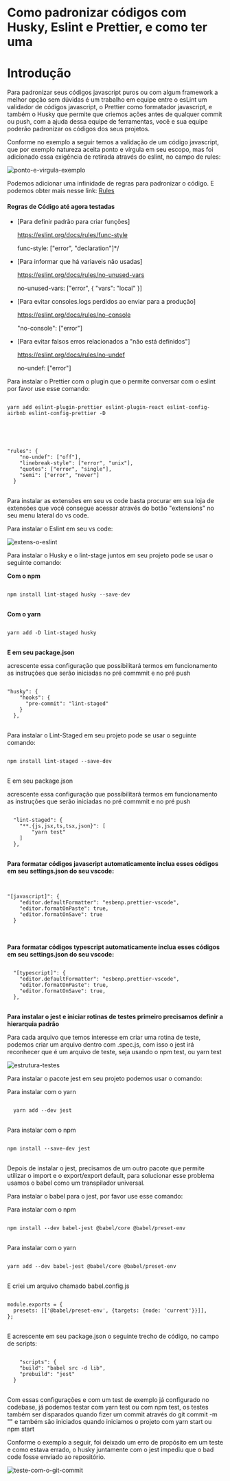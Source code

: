 <h1>Como padronizar códigos com Husky, Eslint e Prettier, e como ter uma </h1>

<h1>Introdução</h1>
<p>
Para padronizar seus códigos javascript puros ou com algum framework a melhor opção sem dúvidas é um trabalho em equipe entre o esLint um validador de códigos javascript, o Prettier como formatador javascript, e também o Husky que permite que criemos ações antes de qualquer commit ou push, com a ajuda dessa equipe de ferramentas, você e sua equipe poderão padronizar os códigos dos seus projetos.
</p>

<p>
Conforme no exemplo a seguir temos a validação de um código javascript, que por exemplo natureza aceita ponto e vírgula em seu escopo, mas foi adicionado essa exigência de retirada através do eslint, no campo de rules:
</p>

<img src="https://i.ibb.co/qyYR7bH/ponto-e-virgula-exemplo.png" alt="ponto-e-virgula-exemplo" border="0">

<p>
Podemos adicionar uma infinidade de regras para padronizar o código.
E podemos obter mais nesse link: <a href="https://eslint.org/docs/rules/">Rules</a>
</p>

<h4>Regras de Código até agora testadas</h4>

<ul>
<li>
[Para definir padrão para criar funções]

<https://eslint.org/docs/rules/func-style>

func-style: ["error", "declaration"]*/
</li>

<li>
[Para informar que há variaveis não usadas]

<https://eslint.org/docs/rules/no-unused-vars>

no-unused-vars: ["error", { "vars": "local" }]
</li>

<li>
[Para evitar consoles.logs perdidos ao enviar para a produção]

<https://eslint.org/docs/rules/no-console>

"no-console": ["error"]
</li>

<li>

[Para evitar falsos erros relacionados a "não está definidos"]

<https://eslint.org/docs/rules/no-undef>

no-undef: ["error"]

</li>
</ul>


<p>Para instalar o Prettier com o plugin que o permite conversar com o eslint por favor use esse comando: </p>

<pre>
<code>
yarn add eslint-plugin-prettier eslint-plugin-react eslint-config-airbnb eslint-config-prettier -D

</code>

</pre>

<pre>
<code>
"rules": {
    "no-undef": ["off"],
    "linebreak-style": ["error", "unix"],
    "quotes": ["error", "single"],
    "semi": ["error", "never"]
  }
</code>
</pre>

<p>
Para instalar as extensões em seu vs code basta procurar em sua loja de extensões que você consegue acessar através do botão "extensions" no seu menu lateral do vs code.
</p>

<p>Para instalar o Eslint em seu vs code:</p>
<https://github.com/Microsoft/vscode-eslint>

<img src="https://i.ibb.co/qm88yz1/extens-o-eslint.png" alt="extens-o-eslint" border="0">

<p>Para instalar o Husky e o lint-stage juntos em seu projeto pode se usar o seguinte comando:
</p>

<p><strong>Com o npm</strong></p>
<pre>
<code>
npm install lint-staged husky --save-dev
</code>
</pre>
<p><strong>Com o yarn</strong></p>
<pre>
<code>
yarn add -D lint-staged husky
</code>
</pre>

<strong>
E em seu package.json
</strong>
<p>
acrescente essa configuração que possibilitará termos em funcionamento as instruções que serão iniciadas no pré commmit e no pré push

</p>

<pre>
<code>
"husky": {
    "hooks": {
      "pre-commit": "lint-staged"
    }
  },
</code>
</pre>

<p>Para instalar o Lint-Staged em seu projeto pode se usar o seguinte comando:
</p>
<pre>
<code>
npm install lint-staged --save-dev
</code>
</pre>

<p>E em seu package.json</p>

<p>acrescente essa configuração que possibilitará termos em funcionamento as instruções que serão iniciadas no pré commmit e no pré push
</p>
<pre>
<code>
  "lint-staged": {
    "**.{js,jsx,ts,tsx,json}": [
        "yarn test"
    ]
  },
</code>
</pre>

<strong>Para formatar códigos javascript automaticamente inclua esses códigos em seu settings.json do seu vscode:</strong>

<pre>

<code>
"[javascript]": {
    "editor.defaultFormatter": "esbenp.prettier-vscode",
    "editor.formatOnPaste": true,
    "editor.formatOnSave": true
  }
</code>

</pre>

<strong>Para formatar códigos typescript automaticamente inclua esses códigos em seu settings.json do seu vscode:</strong>

<pre>
<code>
  "[typescript]": {
    "editor.defaultFormatter": "esbenp.prettier-vscode",
    "editor.formatOnPaste": true,
    "editor.formatOnSave": true,
  },
</code>
</pre>

<strong>Para instalar o jest e iniciar rotinas de testes primeiro precisamos definir a hierarquia padrão</strong>

<p>Para cada arquivo que temos interesse em criar uma rotina de teste, podemos criar um arquivo dentro com .spec.js, com isso o jest irá reconhecer que é um arquivo de teste, seja usando o npm test, ou yarn test</p>
<img src="https://i.ibb.co/z2nJbg2/estrutura-testes.png" alt="estrutura-testes" border="0"/>

<p>Para instalar o pacote jest em seu projeto podemos usar o comando: </p>
<p>Para instalar com o yarn</p>
<pre>
<code>
  yarn add --dev jest
</code>
</pre>

<p>Para instalar com o npm</p>

<pre>
<code>
npm install --save-dev jest
</code>
</pre>

<p>
Depois de instalar o jest, precisamos de um outro pacote que permite utilizar o import e o export/export default, para solucionar esse problema usamos o babel como um transpilador universal.
</p>

<p>Para instalar o babel para o jest, por favor use esse comando: </p>

<p>Para instalar com o npm</p>

<pre>
<code>
npm install --dev babel-jest @babel/core @babel/preset-env
</code>
</pre>

<p>Para instalar com o yarn</p>

<pre>
<code>
yarn add --dev babel-jest @babel/core @babel/preset-env
</code>
</pre>

<p>E criei um arquivo chamado babel.config.js</p>

<pre>
<code>
module.exports = {
  presets: [['@babel/preset-env', {targets: {node: 'current'}}]],
};
</code>
</pre>

<p>
E acrescente em seu package.json o seguinte trecho de código, no campo de scripts:
</p>

<pre>
<code>
    "scripts": {
    "build": "babel src -d lib",
    "prebuild": "jest"
  }
</code>
</pre>

<p>Com essas configurações e com um test de exemplo já configurado no codebase, já podemos testar com yarn test ou com npm test, os testes também ser disparados quando fizer um commit através do git commit -m "" e também  são iniciados quando iniciamos o projeto com yarn start ou npm start</p>

<p>Conforme o exemplo a seguir, foi deixado um erro de propósito em um teste e como estava errado, o husky juntamente com o jest impediu que o bad code fosse enviado ao repositório.</p>
<img src="https://i.ibb.co/JptBGfw/teste-com-o-git-commit.png" alt="teste-com-o-git-commit" border="0">

